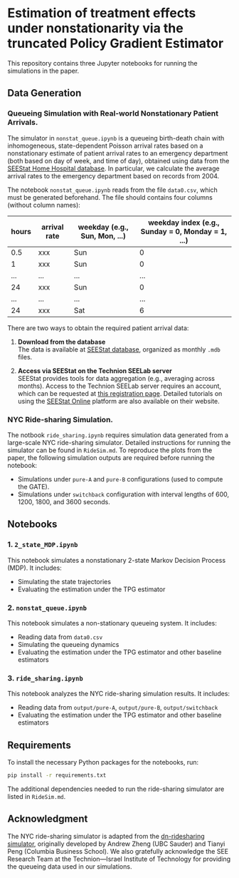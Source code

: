 # Estimation of treatment effects under nonstationarity via the truncated Policy Gradient Estimator

This repository contains three Jupyter notebooks for running the simulations in the paper.

## Data Generation
### Queueing Simulation with Real-world Nonstationary Patient Arrivals.
The simulator in `nonstat_queue.ipynb` is a queueing birth-death chain with inhomogeneous, state-dependent Poisson arrival rates based on a nonstationary estimate of patient arrival rates to an emergency department (both based on day of week, and time of day), obtained using data from the [SEEStat Home Hospital database](https://see-center.iem.technion.ac.il/databases/HomeHospital/). In particular, we calculate the average arrival rates to the emergency department based on records from 2004. 

The notebook `nonstat_queue.ipynb` reads from the file `data0.csv`, which must be generated beforehand. The file should contains four columns (without column names):

| hours | arrival rate | weekday (e.g., Sun, Mon, ...) | weekday index (e.g., Sunday = 0, Monday = 1, ...) |
|-------|---------------|-------------------------------|--------------------------------------------------|
| 0.5   | xxx    | Sun                           | 0                                                |
| 1   | xxx    | Sun                           | 0                                                |
| ...   | ...    | ...                           | ...                                                |
| 24   | xxx    | Sun                           | 0                                                |
| ...   | ...    | ...                           | ...                                                |
| 24   | xxx    | Sat                           | 6                                                |

There are two ways to obtain the required patient arrival data:

1. **Download from the database**  
   The data is available at [SEEStat database](https://see-center.iem.technion.ac.il/databases/HomeHospital/), organized as monthly `.mdb` files.

2. **Access via SEEStat on the Technion SEELab server**  
   SEEStat provides tools for data aggregation (e.g., averaging across months). Access to the Technion SEELab server requires an account, which can be requested at [this registration page](https://see-center.iem.technion.ac.il/terminal-see/). Detailed tutorials on using the [SEEStat Online](https://seelab.net.technion.ac.il/seestat/) platform are also available on their website.


### NYC Ride-sharing Simulation.
The notbook `ride_sharing.ipynb` requires simulation data generated from a large-scale NYC ride-sharing simulator. Detailed instructions for running the simulator can be found in `RideSim.md`. To reproduce the plots from the paper, the following simulation outputs are required before running the notebook:

- Simulations under `pure-A` and `pure-B` configurations (used to compute the GATE).
- Simulations under  `switchback` configuration with interval lengths of 600, 1200, 1800, and 3600 seconds.

## Notebooks

### 1. `2_state_MDP.ipynb`
This notebook simulates a nonstationary 2-state Markov Decision Process (MDP). It includes:
- Simulating the state trajectories
- Evaluating the estimation under the TPG estimator

### 2. `nonstat_queue.ipynb`
This notebook simulates a non-stationary queueing system. It includes:
- Reading data from `data0.csv`
- Simulating the queueing dynamics
- Evaluating the estimation under the TPG estimator and other baseline estimators

### 3. `ride_sharing.ipynb`
This notebook analyzes the NYC ride-sharing simulation results. It includes:
- Reading data from `output/pure-A`, `output/pure-B`, `output/switchback`
- Evaluating the estimation under the TPG estimator and other baseline estimators

## Requirements

To install the necessary Python packages for the notebooks, run:

```bash
pip install -r requirements.txt
```

The additional dependencies needed to run the ride-sharing simulator are listed in `RideSim.md`.


## Acknowledgment

The NYC ride-sharing simulator is adapted from the [dn-ridesharing simulator](https://github.com/atzheng/dn-ridesharing), originally developed by Andrew Zheng (UBC Sauder) and Tianyi Peng (Columbia Business School).
We also gratefully acknowledge the SEE Research Team at the Technion—Israel Institute of Technology for providing the queueing data used in our simulations. 
